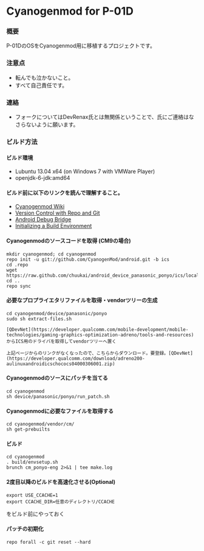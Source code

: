 Cyanogenmod for P-01D
=====================

### 概要
P-01DのOSをCyanogenmod用に移植するプロジェクトです。

### 注意点
*   転んでも泣かないこと。
*   すべて自己責任です。

### 連絡
*   フォークについてはDevRenax氏とは無関係ということで、氏にご連絡はなさらないように願います。

### ビルド方法

#### ビルド環境
*   Lubuntu 13.04 x64 (on Windows 7 with VMWare Player)
*   openjdk-6-jdk:amd64


#### ビルド前に以下のリンクを読んで理解すること。
*  [Cyanogenmod Wiki](http://wiki.cyanogenmod.com/index.php?title=Main_Page)
*  [Version Control with Repo and Git](http://source.android.com/source/version-control.html)
*  [Android Debug Bridge](http://developer.android.com/tools/help/adb.html)
*  [Initializing a Build Environment](http://source.android.com/source/initializing.html)

#### Cyanogenmodのソースコードを取得 (CM9の場合)
	mkdir cyanogenmod; cd cyanogenmod
	repo init -u git://github.com/CyanogenMod/android.git -b ics
	cd .repo
	wget https://raw.github.com/chuukai/android_device_panasonic_ponyo/ics/local_manifest.xml
	cd ..
	repo sync

#### 必要なプロプライエタリファイルを取得・vendorツリーの生成
	cd cyanogenmod/device/panasonic/ponyo
	sudo sh extract-files.sh

	[QDevNet](https://developer.qualcomm.com/mobile-development/mobile-technologies/gaming-graphics-optimization-adreno/tools-and-resources)からICS用のドライバを取得してvendorツリーへ置く

	上記ページからのリンクがなくなったので、こちらからダウンロード。要登録。[QDevNet](https://developer.qualcomm.com/download/adreno200-aulinuxandroidicschococs04000306001.zip)

	
#### Cyanogenmodのソースにパッチを当てる
	cd cyanogenmod
	sh device/panasonic/ponyo/run_patch.sh

#### Cyanogenmodに必要なファイルを取得する
	cd cyanogenmod/vendor/cm/
	sh get-prebuilts

#### ビルド
	cd cyanogenmod
	. build/envsetup.sh
	brunch cm_ponyo-eng 2>&1 | tee make.log

#### 2度目以降のビルドを高速化させる(Optional)
	export USE_CCACHE=1
	export CCACHE_DIR=任意のディレクトリ/CCACHE

をビルド前にやっておく

#### パッチの初期化
	repo forall -c git reset --hard

